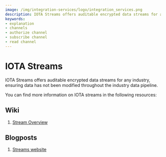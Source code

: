 ```yaml
---
image: /img/integration-services/logo/integration_services.png
description: IOTA Streams offers auditable encrypted data streams for any industry, ensuring data has not been modified throughout the industry data pipeline.channels.
keywords:
- explanation
- channels
- authorize channel
- subscribe channel
- read channel
---
```

# IOTA Streams

IOTA Streams offers auditable encrypted data streams for any industry, ensuring data has not been modified throughout the industry data pipeline.

You can find more information on IOTA streams in the following resources:

## Wiki

1. [Stream Overview](https://wiki.iota.org/streams/overview)

## Blogposts

1. [Streams website](https://www.iota.org/solutions/streams)
